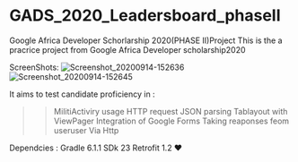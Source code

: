 # GADS_2020_Leadersboard_phaseII
Google Africa Developer Schorlarship 2020(PHASE II)Project
This is the a pracrice project from Google Africa Developer scholarship2020

ScreenShots:
![Screenshot_20200914-152636](https://user-images.githubusercontent.com/64317588/93108005-36a6dd80-f6aa-11ea-8135-f73b07110f26.png)
![Screenshot_20200914-152645](https://user-images.githubusercontent.com/64317588/93108478-be8ce780-f6aa-11ea-84ca-01fcdccee426.png)

It aims to test candidate proficiency in :
>>MilitiActiviry usage
>>HTTP request 
>>JSON parsing 
>>Tablayout with ViewPager
>>Integration of Google Forms
>>Taking reaponses feom useruser Via Http

Dependcies :
Gradle 6.1.1
SDk 23
Retrofit 1.2
❤




